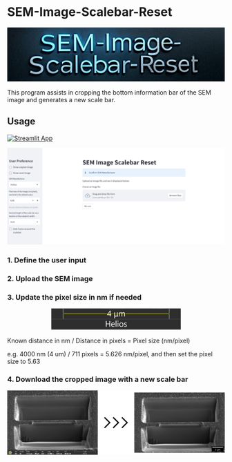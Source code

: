 # SEM-Image-Scalebar-Reset
![logo](./Grok-sem-scalebar-reset-crop.jpg)

This program assists in cropping the bottom information bar of the SEM image and generates a new scale bar.

## Usage

[//]: # ([![Streamlit App]&#40;https://static.streamlit.io/badges/streamlit_badge_black_white.svg&#41;]&#40;https://jameschung821-sem-image-scalebar-rese-sem-scalebar-reset-stt8wz.streamlit.app/&#41;)
<a href="https://jameschung821-sem-image-scalebar-rese-sem-scalebar-reset-stt8wz.streamlit.app/" target="_blank">
<img src="https://static.streamlit.io/badges/streamlit_badge_black_white.svg" alt="Streamlit App">
</a>

![alt text](./sem_image_scalebar_reset_entry.png)

### 1. Define the user input
### 2. Upload the SEM image
### 3. Update the pixel size in nm if needed

<p align="center">
  <img src="./pixel_size.png" alt="Size Limit CLI" width="300">
</p>

Known distance in nm / Distance in pixels = Pixel size (nm/pixel)

e.g. 4000 nm (4 um) / 711 pixels = 5.626 nm/pixel, and then set the pixel size to 5.63

### 4. Download the cropped image with a new scale bar

![alt text](./image_crop.png)